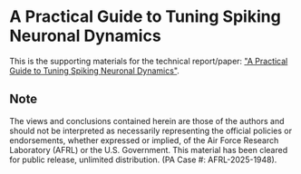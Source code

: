 # A Practical Guide to Tuning Spiking Neuronal Dynamics

This is the supporting materials for the technical report/paper:
<a href="">"A Practical Guide to Tuning Spiking Neuronal Dynamics"</a>. <br>
<!--
Note that this code was written on/run on an Ubuntu 22.04.2 LTS and 
assumes that you have Python 3.10.6, jax/jaxlib 0.4.28 (for Cuda-12), and 
ngclearn 1.2.b3 (with ngcsimlib 0.3.b4) successfully installed on your system.
-->


## Note

The views and conclusions contained herein are those of the authors and should not be interpreted as necessarily representing the official policies or endorsements, whether expressed or implied, of the Air Force Research Laboratory (AFRL) or the U.S. Government. This material has been cleared for public release, unlimited distribution. (PA Case \#: AFRL-2025-1948).
